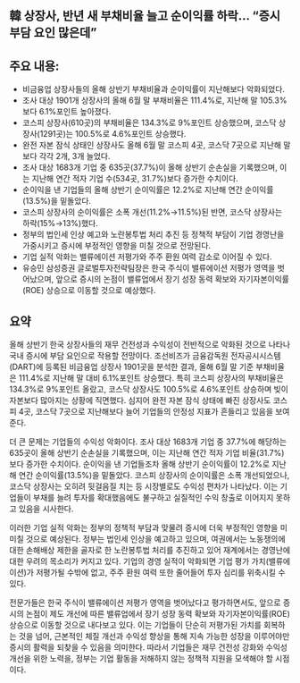 ## 韓 상장사, 반년 새 부채비율 늘고 순이익률 하락... “증시 부담 요인 많은데”

## 주요 내용:
*   비금융업 상장사들의 올해 상반기 부채비율과 순이익률이 지난해보다 악화되었다.
*   조사 대상 1901개 상장사의 올해 6월 말 부채비율은 111.4%로, 지난해 말 105.3%보다 6.1%포인트 높아졌다.
*   코스피 상장사(610곳)의 부채비율은 134.3%로 9%포인트 상승했으며, 코스닥 상장사(1291곳)는 100.5%로 4.6%포인트 상승했다.
*   완전 자본 잠식 상태인 상장사도 올해 6월 말 코스피 4곳, 코스닥 7곳으로 지난해 말보다 각각 2개, 3개 늘었다.
*   조사 대상 1683개 기업 중 635곳(37.7%)이 올해 상반기 순손실을 기록했으며, 이는 지난해 연간 적자 기업 수(534곳, 31.7%)보다 증가한 수치이다.
*   순이익을 낸 기업들의 올해 상반기 순이익률은 12.2%로 지난해 연간 순이익률(13.5%)을 밑돌았다.
*   코스피 상장사의 순이익률은 소폭 개선(11.2%→11.5%)된 반면, 코스닥 상장사는 하락(15%→13%)했다.
*   정부의 법인세 인상 예고와 노란봉투법 처리 추진 등 정책적 부담이 기업 경영난을 가중시키고 증시에 부정적인 영향을 미칠 것으로 전망된다.
*   기업 실적 악화는 밸류에이션 저평가와 주주 환원 여력 감소로 이어질 수 있다.
*   유승민 삼성증권 글로벌투자전략팀장은 한국 주식이 밸류에이션 저평가 영역을 벗어났으며, 앞으로 증시의 논점이 밸류업에서 장기 성장 동력 확보와 자기자본이익률(ROE) 상승으로 이동할 것으로 예상했다.

## 요약
올해 상반기 한국 상장사들의 재무 건전성과 수익성이 전반적으로 악화된 것으로 나타나 국내 증시에 부담 요인으로 작용할 전망이다. 조선비즈가 금융감독원 전자공시시스템(DART)에 등록된 비금융업 상장사 1901곳을 분석한 결과, 올해 6월 말 기준 부채비율은 111.4%로 지난해 말 대비 6.1%포인트 상승했다. 특히 코스피 상장사의 부채비율은 134.3%로 9%포인트 올랐고, 코스닥 상장사도 100.5%로 4.6%포인트 상승하며 빚이 자본보다 많아지는 상황에 직면했다. 심지어 완전 자본 잠식 상태에 빠진 상장사도 코스피 4곳, 코스닥 7곳으로 지난해보다 늘어 기업들의 안정성 지표가 흔들리고 있음을 보여준다.

더 큰 문제는 기업들의 수익성 악화이다. 조사 대상 1683개 기업 중 37.7%에 해당하는 635곳이 올해 상반기 순손실을 기록했으며, 이는 지난해 연간 적자 기업 비율(31.7%)보다 증가한 수치이다. 순이익을 낸 기업들조차 올해 상반기 순이익률이 12.2%로 지난해 연간 순이익률(13.5%)을 밑돌았다. 코스피 상장사의 순이익률은 소폭 개선되었으나, 코스닥 상장사는 오히려 뒷걸음질 치는 등 시장별로도 수익성 편차가 나타났다. 이는 기업들이 부채를 늘려 투자를 확대했음에도 불구하고 실질적인 수익 창출로 이어지지 못하고 있음을 시사한다.

이러한 기업 실적 악화는 정부의 정책적 부담과 맞물려 증시에 더욱 부정적인 영향을 미 미칠 것으로 예상된다. 정부는 법인세 인상을 예고하고 있으며, 여권에서는 노동쟁의에 대한 손해배상 제한을 골자로 한 노란봉투법 처리를 추진하고 있어 재계에서는 경영난에 대한 우려의 목소리가 커지고 있다. 기업의 경영 실적이 악화되면 기업 평가 가치(밸류에이션)가 저평가될 수밖에 없고, 주주 환원 여력 또한 줄어들어 투자 심리를 위축시킬 수 있다.

전문가들은 한국 주식이 밸류에이션 저평가 영역을 벗어났다고 평가하면서도, 앞으로 증시의 논점이 제도 개선에 따른 밸류업에서 장기 성장 동력 확보와 자기자본이익률(ROE) 상승으로 이동할 것으로 내다보고 있다. 이는 기업들이 단순히 저평가된 가치를 회복하는 것을 넘어, 근본적인 체질 개선과 수익성 향상을 통해 지속 가능한 성장을 이루어야만 증시의 활력을 되찾을 수 있음을 의미한다. 따라서 기업들은 재무 건전성 강화와 수익성 개선을 위한 노력을, 정부는 기업 활동을 저해하지 않는 정책적 지원을 모색해야 할 시점이다.